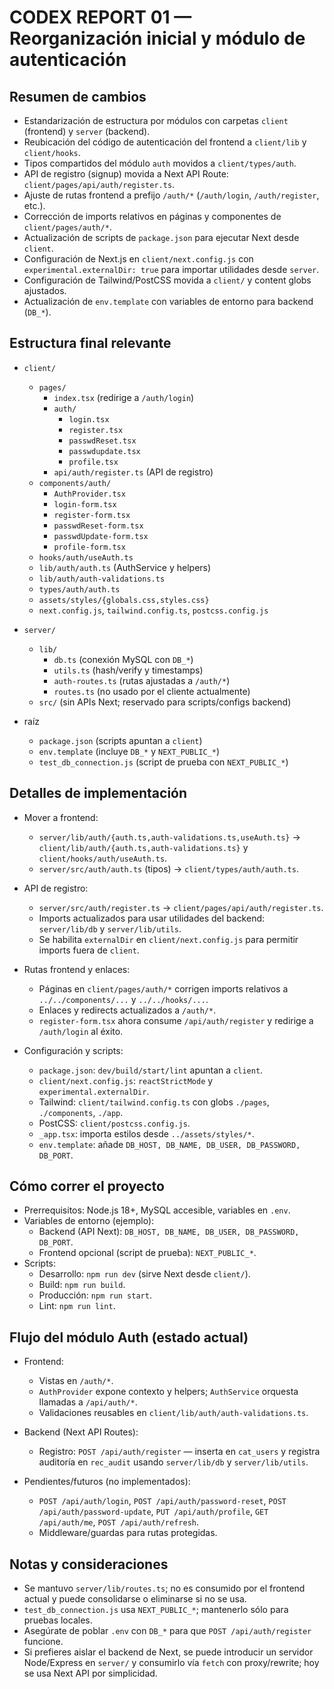 # CODEX REPORT 01 — Reorganización inicial y módulo de autenticación

## Resumen de cambios

- Estandarización de estructura por módulos con carpetas `client` (frontend) y `server` (backend).
- Reubicación del código de autenticación del frontend a `client/lib` y `client/hooks`.
- Tipos compartidos del módulo `auth` movidos a `client/types/auth`.
- API de registro (signup) movida a Next API Route: `client/pages/api/auth/register.ts`.
- Ajuste de rutas frontend a prefijo `/auth/*` (`/auth/login`, `/auth/register`, etc.).
- Corrección de imports relativos en páginas y componentes de `client/pages/auth/*`.
- Actualización de scripts de `package.json` para ejecutar Next desde `client`.
- Configuración de Next.js en `client/next.config.js` con `experimental.externalDir: true` para importar utilidades desde `server`.
- Configuración de Tailwind/PostCSS movida a `client/` y content globs ajustados.
- Actualización de `env.template` con variables de entorno para backend (`DB_*`).

## Estructura final relevante

- `client/`
  - `pages/`
    - `index.tsx` (redirige a `/auth/login`)
    - `auth/`
      - `login.tsx`
      - `register.tsx`
      - `passwdReset.tsx`
      - `passwdupdate.tsx`
      - `profile.tsx`
    - `api/auth/register.ts` (API de registro)
  - `components/auth/`
    - `AuthProvider.tsx`
    - `login-form.tsx`
    - `register-form.tsx`
    - `passwdReset-form.tsx`
    - `passwdUpdate-form.tsx`
    - `profile-form.tsx`
  - `hooks/auth/useAuth.ts`
  - `lib/auth/auth.ts` (AuthService y helpers)
  - `lib/auth/auth-validations.ts`
  - `types/auth/auth.ts`
  - `assets/styles/{globals.css,styles.css}`
  - `next.config.js`, `tailwind.config.ts`, `postcss.config.js`

- `server/`
  - `lib/`
    - `db.ts` (conexión MySQL con `DB_*`)
    - `utils.ts` (hash/verify y timestamps)
    - `auth-routes.ts` (rutas ajustadas a `/auth/*`)
    - `routes.ts` (no usado por el cliente actualmente)
  - `src/` (sin APIs Next; reservado para scripts/configs backend)

- raíz
  - `package.json` (scripts apuntan a `client`)
  - `env.template` (incluye `DB_*` y `NEXT_PUBLIC_*`)
  - `test_db_connection.js` (script de prueba con `NEXT_PUBLIC_*`)

## Detalles de implementación

- Mover a frontend:
  - `server/lib/auth/{auth.ts,auth-validations.ts,useAuth.ts}` →
    `client/lib/auth/{auth.ts,auth-validations.ts}` y `client/hooks/auth/useAuth.ts`.
  - `server/src/auth/auth.ts` (tipos) → `client/types/auth/auth.ts`.

- API de registro:
  - `server/src/auth/register.ts` → `client/pages/api/auth/register.ts`.
  - Imports actualizados para usar utilidades del backend: `server/lib/db` y `server/lib/utils`.
  - Se habilita `externalDir` en `client/next.config.js` para permitir imports fuera de `client`.

- Rutas frontend y enlaces:
  - Páginas en `client/pages/auth/*` corrigen imports relativos a `../../components/...` y `../../hooks/...`.
  - Enlaces y redirects actualizados a `/auth/*`.
  - `register-form.tsx` ahora consume `/api/auth/register` y redirige a `/auth/login` al éxito.

- Configuración y scripts:
  - `package.json`: `dev/build/start/lint` apuntan a `client`.
  - `client/next.config.js`: `reactStrictMode` y `experimental.externalDir`.
  - Tailwind: `client/tailwind.config.ts` con globs `./pages`, `./components`, `./app`.
  - PostCSS: `client/postcss.config.js`.
  - `_app.tsx`: importa estilos desde `../assets/styles/*`.
  - `env.template`: añade `DB_HOST, DB_NAME, DB_USER, DB_PASSWORD, DB_PORT`.

## Cómo correr el proyecto

- Prerrequisitos: Node.js 18+, MySQL accesible, variables en `.env`.
- Variables de entorno (ejemplo):
  - Backend (API Next): `DB_HOST, DB_NAME, DB_USER, DB_PASSWORD, DB_PORT`.
  - Frontend opcional (script de prueba): `NEXT_PUBLIC_*`.
- Scripts:
  - Desarrollo: `npm run dev` (sirve Next desde `client/`).
  - Build: `npm run build`.
  - Producción: `npm run start`.
  - Lint: `npm run lint`.

## Flujo del módulo Auth (estado actual)

- Frontend:
  - Vistas en `/auth/*`.
  - `AuthProvider` expone contexto y helpers; `AuthService` orquesta llamadas a `/api/auth/*`.
  - Validaciones reusables en `client/lib/auth/auth-validations.ts`.

- Backend (Next API Routes):
  - Registro: `POST /api/auth/register` — inserta en `cat_users` y registra auditoría en `rec_audit` usando `server/lib/db` y `server/lib/utils`.

- Pendientes/futuros (no implementados):
  - `POST /api/auth/login`, `POST /api/auth/password-reset`, `POST /api/auth/password-update`, `PUT /api/auth/profile`, `GET /api/auth/me`, `POST /api/auth/refresh`.
  - Middleware/guardas para rutas protegidas.

## Notas y consideraciones

- Se mantuvo `server/lib/routes.ts`; no es consumido por el frontend actual y puede consolidarse o eliminarse si no se usa.
- `test_db_connection.js` usa `NEXT_PUBLIC_*`; mantenerlo sólo para pruebas locales.
- Asegúrate de poblar `.env` con `DB_*` para que `POST /api/auth/register` funcione.
- Si prefieres aislar el backend de Next, se puede introducir un servidor Node/Express en `server/` y consumirlo vía `fetch` con proxy/rewrite; hoy se usa Next API por simplicidad.

